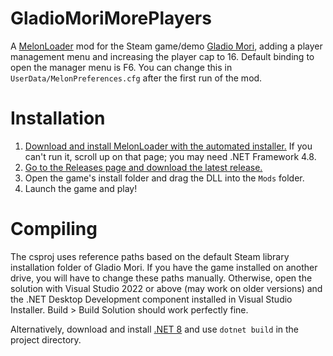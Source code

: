 # GladioMoriMorePlayers
A [MelonLoader](https://melonwiki.xyz/#/README) mod for the Steam game/demo [Gladio Mori](https://store.steampowered.com/app/2689120/Gladio_Mori/), adding a player management menu and increasing the player cap to 16.
Default binding to open the manager menu is F6. You can change this in `UserData/MelonPreferences.cfg` after the first run of the mod.

# Installation
1. [Download and install MelonLoader with the automated installer.](https://melonwiki.xyz/#/README?id=automated-installation) If you can't run it, scroll up on that page; you may need .NET Framework 4.8.
2. [Go to the Releases page and download the latest release.](https://github.com/checkraisefold/GladioMorePlayers/releases)
3. Open the game's install folder and drag the DLL into the `Mods` folder.
4. Launch the game and play!

# Compiling
The csproj uses reference paths based on the default Steam library installation folder of Gladio Mori. If you have the game installed on another drive, you will have to change these paths manually.
Otherwise, open the solution with Visual Studio 2022 or above (may work on older versions) and the .NET Desktop Development component installed in Visual Studio Installer.
Build > Build Solution should work perfectly fine.

Alternatively, download and install [.NET 8](https://dotnet.microsoft.com/en-us/download) and use `dotnet build` in the project directory.